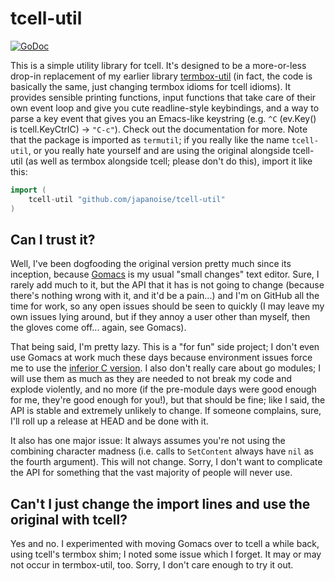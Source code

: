 # tcell-util

[![GoDoc](https://pkg.go.dev/github.com/japanoise/tcell-util?status.svg)](https://pkg.go.dev/github.com/japanoise/tcell-util)

This is a simple utility library for tcell. It's designed to be a more-or-less
drop-in replacement of my earlier library
[termbox-util](https://github.com/japanoise/termbox-util) (in fact, the code is
basically the same, just changing termbox idioms for tcell idioms). It provides
sensible printing functions, input functions that take care of their own event
loop and give you cute readline-style keybindings, and a way to parse a key
event that gives you an Emacs-like keystring (e.g. `^C` (ev.Key() is
tcell.KeyCtrlC) -> `"C-c"`). Check out the documentation for more. Note that the
package is imported as `termutil`; if you really like the name `tcell-util`, or
you really hate yourself and are using the original alongside tcell-util (as
well as termbox alongside tcell; please don't do this), import it like this:

```go
import (
    tcell-util "github.com/japanoise/tcell-util"
)
```

## Can I trust it?

Well, I've been dogfooding the original version pretty much since its inception,
because [Gomacs](https://github.com/japanoise/gomacs) is my usual "small
changes" text editor. Sure, I rarely add much to it, but the API that it has is
not going to change (because there's nothing wrong with it, and it'd be a
pain...) and I'm on GitHub all the time for work, so any open issues should be
seen to quickly (I may leave my own issues lying around, but if they annoy a
user other than myself, then the gloves come off... again, see Gomacs).

That being said, I'm pretty lazy. This is a "for fun" side project; I don't even
use Gomacs at work much these days because environment issues force me to use
the [inferior C version](https://github.com/japanoise/emsys). I also don't
really care about go modules; I will use them as much as they are needed to not
break my code and explode violently, and no more (if the pre-module days were
good enough for me, they're good enough for you!), but that should be fine; like
I said, the API is stable and extremely unlikely to change. If someone
complains, sure, I'll roll up a release at HEAD and be done with it.

It also has one major issue: It always assumes you're not using the combining
character madness (i.e. calls to `SetContent` always have `nil` as the fourth
argument). This will not change. Sorry, I don't want to complicate the API for
something that the vast majority of people will never use.

## Can't I just change the import lines and use the original with tcell?

Yes and no. I experimented with moving Gomacs over to tcell a while back, using
tcell's termbox shim; I noted some issue which I forget. It may or may not occur
in termbox-util, too. Sorry, I don't care enough to try it out.

